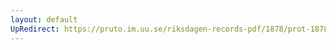 ```yaml
---
layout: default
UpRedirect: https://pruto.im.uu.se/riksdagen-records-pdf/1878/prot-1878--ak--065.pdf
---
```

